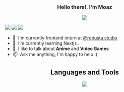 <h3 align="center">
  Hello there!, I'm Moaz
</h3>
<p align="center">
  <a href="https://github.com/DenverCoder1/readme-typing-svg"><img src="https://readme-typing-svg.herokuapp.com/?lines=Front%20End%20Developer;Communications%20Engineer;Always%20learning%20.%20.%20.&font=Fira%20Code&center=true&width=440&height=45&color=f75c7e&vCenter=true&size=22"></a>
</p>

[![](https://img.shields.io/badge/website-000000?style=for-the-badge&logo=About&logoColor=red)](https://moazelsayed.vercel.app)
[![](https://img.shields.io/badge/LinkedIn-0077B5?style=for-the-badge&logo=linkedin&logoColor=white)](https://www.linkedin.com/in/moaz-elsayed23/)
[![](https://img.shields.io/badge/Mail-D14836?style=for-the-badge&logo=gmail&logoColor=white)](mailto:moazelsayed12@gmail.com)

- :office: &nbsp;I'm currently frontend intern at <a href="https://robustagroup.com/studio/">@robusta studio</a>
- :seedling: &nbsp;I’m currently learning Nextjs .
- :speech_balloon: &nbsp;I like to talk about **Anime** and **Video Games**
- :mailbox: &nbsp;Ask me anything, I'm happy to help :)

<h2 align="center">
  Languages and Tools
</h2>
<p align="center">
<img src="https://skillicons.dev/icons?i=html,css,sass,tailwind,styledcomponents,js,ts,react,redux,nodejs,mysql,postgres,git,next,gitlab,aws&perline=8" />
</p>
